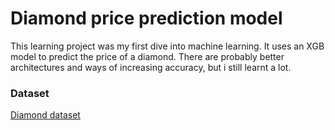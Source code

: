 # Diamond price prediction model

This learning project was my first dive into machine learning. It uses an XGB model to predict the price of a diamond. There are probably better architectures and ways of increasing accuracy, but i still learnt a lot.

### Dataset

[Diamond dataset](https://www.kaggle.com/datasets/lovishbansal123/diamond-dataset)
